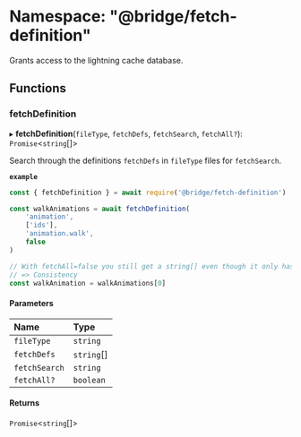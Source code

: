 # Namespace: "@bridge/fetch-definition"

Grants access to the lightning cache database.

## Functions

### fetchDefinition

▸ **fetchDefinition**(`fileType`, `fetchDefs`, `fetchSearch`, `fetchAll?`): `Promise`<`string`[]\>

Search through the definitions `fetchDefs` in `fileType` files for `fetchSearch`.

**`example`**
```js
const { fetchDefinition } = await require('@bridge/fetch-definition')

const walkAnimations = await fetchDefinition(
	'animation',
	['ids'],
	'animation.walk',
	false
)

// With fetchAll=false you still get a string[] even though it only has one entry
// => Consistency
const walkAnimation = walkAnimations[0]
```

#### Parameters

| Name | Type |
| :------ | :------ |
| `fileType` | `string` |
| `fetchDefs` | `string`[] |
| `fetchSearch` | `string` |
| `fetchAll?` | `boolean` |

#### Returns

`Promise`<`string`[]\>
